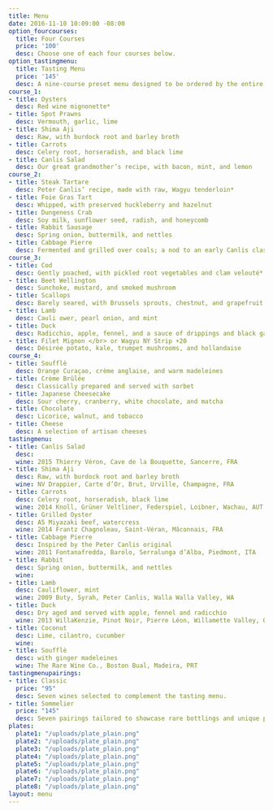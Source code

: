 ```yaml
---
title: Menu
date: 2016-11-10 10:09:00 -08:00
option_fourcourses:
  title: Four Courses
  price: '100'
  desc: Choose one of each four courses below.
option_tastingmenu:
  title: Tasting Menu
  price: '145'
  desc: A nine-course preset menu designed to be ordered by the entire table.
course_1:
- title: Oysters
  desc: Red wine mignonette*
- title: Spot Prawns
  desc: Vermouth, garlic, lime
- title: Shima Aji
  desc: Raw, with burdock root and barley broth
- title: Carrots
  desc: Celery root, horseradish, and black lime
- title: Canlis Salad
  desc: Our great grandmother’s recipe, with bacon, mint, and lemon
course_2:
- title: Steak Tartare
  desc: Peter Canlis’ recipe, made with raw, Wagyu tenderloin*
- title: Foie Gras Tart
  desc: Whipped, with preserved huckleberry and hazelnut
- title: Dungeness Crab
  desc: Soy milk, sunflower seed, radish, and honeycomb
- title: Rabbit Sausage
  desc: Spring onion, buttermilk, and nettles
- title: Cabbage Pierre
  desc: Fermented and grilled over coals; a nod to an early Canlis classic
course_3:
- title: Cod
  desc: Gently poached, with pickled root vegetables and clam velouté*
- title: Beet Wellington
  desc: Sunchoke, mustard, and smoked mushroom
- title: Scallops
  desc: Barely seared, with Brussels sprouts, chestnut, and grapefruit
- title: Lamb
  desc: Cauli ower, pearl onion, and mint
- title: Duck
  desc: Radicchio, apple, fennel, and a sauce of drippings and black garlic
- title: Filet Mignon </br> or Wagyu NY Strip +20
  desc: Désirée potato, kale, trumpet mushrooms, and hollandaise
course_4:
- title: Soufflè
  desc: Orange Curaçao, crème anglaise, and warm madeleines
- title: Crème Brûlée
  desc: Classically prepared and served with sorbet
- title: Japanese Cheesecake
  desc: Sour cherry, cranberry, white chocolate, and matcha
- title: Chocolate
  desc: Licorice, walnut, and tobacco
- title: Cheese
  desc: A selection of artisan cheeses
tastingmenu:
- title: Canlis Salad
  desc:
  wine: 2015 Thierry Véron, Cave de la Bouquette, Sancerre, FRA
- title: Shima Aji
  desc: Raw, with burdock root and barley broth
  wine: NV Drappier, Carte d’Or, Brut, Urville, Champagne, FRA
- title: Carrots
  desc: Celery root, horseradish, black lime
  wine: 2014 Knoll, Grüner Veltliner, Federspiel, Loibner, Wachau, AUT
- title: Grilled Oyster
  desc: A5 Miyazaki beef, watercress
  wine: 2014 Frantz Chagnoleau, Saint-Véran, Mâconnais, FRA
- title: Cabbage Pierre
  desc: Inspired by the Peter Canlis original
  wine: 2011 Fontanafredda, Barolo, Serralunga d’Alba, Piedmont, ITA
- title: Rabbit
  desc: Spring onion, buttermilk, and nettles
  wine:
- title: Lamb
  desc: Cauliflower, mint
  wine: 2009 Buty, Syrah, Peter Canlis, Walla Walla Valley, WA
- title: Duck
  desc: Dry aged and served with apple, fennel and radicchio
  wine: 2013 WillaKenzie, Pinot Noir, Pierre Léon, Willamette Valley, OR
- title: Coconut
  desc: Lime, cilantro, cucumber
  wine:
- title: Soufflè
  desc: with ginger madeleines
  wine: The Rare Wine Co., Boston Bual, Madeira, PRT
tastingmenupairings:
- title: Classic
  price: "95"
  desc: Seven wines selected to complement the tasting menu.
- title: Sommelier
  price: "145"
  desc: Seven pairings tailored to showcase rare bottlings and unique producers.
plates:
  plate1: "/uploads/plate_plain.png"
  plate2: "/uploads/plate_plain.png"
  plate3: "/uploads/plate_plain.png"
  plate4: "/uploads/plate_plain.png"
  plate5: "/uploads/plate_plain.png"
  plate6: "/uploads/plate_plain.png"
  plate7: "/uploads/plate_plain.png"
  plate8: "/uploads/plate_plain.png"
layout: menu
---
```


